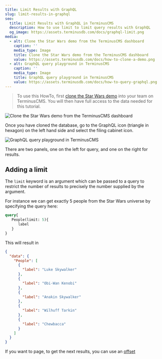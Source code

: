 ```yaml
---
title: Limit Results with GraphQL
slug: limit-results-in-graphql
seo:
  title: Limit Results with GraphQL in TerminusCMS
  description: How to use limit to limit query results with GraphQL
  og_image: https://assets.terminusdb.com/docs/graphql-limit.png
media:
  - alt: Clone the Star Wars demo from the TerminusCMS dashboard
    caption: ''
    media_type: Image
    title: Clone the Star Wars demo from the TerminusCMS dashboard
    value: https://assets.terminusdb.com/docs/how-to-clone-a-demo.png
  - alt: GraphQL query playground in TerminusCMS
    caption: ''
    media_type: Image
    title: GraphQL query playground in TerminusCMS
    value: https://assets.terminusdb.com/docs/how-to-query-graphql.png
---
```


> To use this HowTo, first [clone the Star Wars demo](/docs/clone-a-demo-terminuscms-project/) into your team on TerminusCMS. You will then have full access to the data needed for this tutorial.

![Clone the Star Wars demo from the TerminusCMS dashboard](https://assets.terminusdb.com/docs/how-to-clone-a-demo.png)

Once you have cloned the database, go to the GraphQL icon (triangle in hexagon) on the left hand side and select the filing cabinet icon.

![GraphQL query playground in TerminusCMS](https://assets.terminusdb.com/docs/how-to-query-graphql.png)

There are two panels, one on the left for query, and one on the right for results.

## Adding a limit

The `limit` keyword is an argument which can be passed to a query to restrict the number of results to precisely the number supplied by the argument.

For instance we can get exactly 5 people from the Star Wars universe by specifying the query here:

```graphql
query{
   People(limit: 5){
      label
   }
}
```

This will result in

```json
{
  "data": {
    "People": [
      {
        "label": "Luke Skywalker"
      },
      {
        "label": "Obi-Wan Kenobi"
      },
      {
        "label": "Anakin Skywalker"
      },
      {
        "label": "Wilhuff Tarkin"
      },
      {
        "label": "Chewbacca"
      }
    ]
  }
}
```

If you want to page, to get the next results, you can use an [offset](/docs/offset-to-provide-paging/)